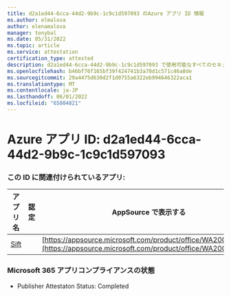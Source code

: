 ```yaml
---
title: d2a1ed44-6cca-44d2-9b9c-1c9c1d597093 のAzure アプリ ID 情報
ms.author: elmalova
author: elenamalova
manager: tonybal
ms.date: 05/31/2022
ms.topic: article
ms.service: attestation
certification_type: attested
description: d2a1ed44-6cca-44d2-9b9c-1c9c1d597093 で使用可能なすべてのセキュリティとコンプライアンス情報。
ms.openlocfilehash: b46bf76f165bf39f424741b3a70d1c571c46a8de
ms.sourcegitcommit: 29a4475d630d2f1d0755a6322eb994646322aca1
ms.translationtype: MT
ms.contentlocale: ja-JP
ms.lasthandoff: 06/01/2022
ms.locfileid: "65804821"
---
```

# <a name="azure-app-id-d2a1ed44-6cca-44d2-9b9c-1c9c1d597093"></a>Azure アプリ ID: d2a1ed44-6cca-44d2-9b9c-1c9c1d597093


### <a name="apps-associated-with-this-id"></a>この ID に関連付けられているアプリ:
| **アプリ名** | **認定** | **AppSource で表示する** |
|--------------|---------------|-----------------------|
| [Sift](../forward/WA200002545.md) |  | [https://appsource.microsoft.com/product/office/WA200002545](https://appsource.microsoft.com/product/office/WA200002545) |

### <a name="microsoft-365-app-compliance-status"></a>Microsoft 365 アプリコンプライアンスの状態
- Publisher Attestaton Status: Completed
